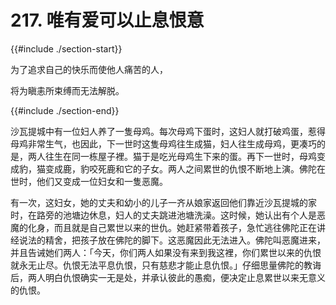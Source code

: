 # 217. 唯有爱可以止息恨意
{{#include ./section-start}}

为了追求自己的快乐而使他人痛苦的人，

将为瞋恚所束缚而无法解脱。

{{#include ./section-end}}

沙瓦提城中有一位妇人养了一隻母鸡。每次母鸡下蛋时，这妇人就打破鸡蛋，惹得母鸡非常生气，也因此，下一世时这隻母鸡往生成猫，妇人往生成母鸡，更凑巧的是，两人往生在同一栋屋子裡。猫于是吃光母鸡生下来的蛋。再下一世时，母鸡变成豹，猫变成鹿，豹咬死鹿和它的子女。两人之间累世的仇恨不断地上演。佛陀在世时，他们又变成一位妇女和一隻恶魔。

有一次，这妇女，她的丈夫和幼小的儿子一齐从娘家返回他们靠近沙瓦提城的家时，在路旁的池塘边休息，妇人的丈夫跳进池塘洗澡。这时候，她认出有个人是恶魔的化身，而且就是自己累世以来的世仇。她赶紧带着孩子，急忙逃往佛陀正在讲经说法的精舍，把孩子放在佛陀的脚下。这恶魔因此无法进入。佛陀叫恶魔进来，并且告诫她们两人：「今天，你们两人如果没有来到我这裡，你们累世以来的仇恨就永无止尽。仇恨无法平息仇恨，只有慈悲才能止息仇恨。」仔细思量佛陀的教诲后，两人明白仇恨确实一无是处，并承认彼此的愚痴，便决定止息累世以来无意义的仇恨。

